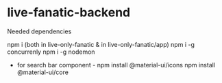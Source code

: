 # live-fanatic-backend
Needed dependencies 

npm i (both in live-only-fanatic & in live-only-fanatic/app) 
npm i -g concurrenly
npm i -g nodemon

- for search bar component -
npm install @material-ui/icons
npm install @material-ui/core